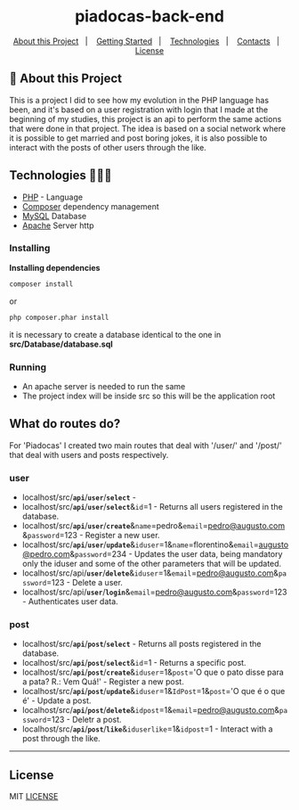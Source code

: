<h1 align="center">piadocas-back-end</h1>

   
<p align="center">
  <a href="#notebook-About-this-Project">About this Project</a>&nbsp;&nbsp;&nbsp;|&nbsp;&nbsp;&nbsp;
  <a href="#rocket-Getting-Started">Getting Started</a>&nbsp;&nbsp;&nbsp;|&nbsp;&nbsp;&nbsp;
  <a href="#user-content-technologies-">Technologies</a>&nbsp;&nbsp;&nbsp;|&nbsp;&nbsp;&nbsp;
  <a href="#mailbox-Contacts">Contacts</a>&nbsp;&nbsp;&nbsp;|&nbsp;&nbsp;&nbsp;  
  <a href="#memo-license">License</a>
</p>   
   
## :notebook: About this Project

This is a project I did to see how my evolution in the PHP language has been, and it's based on a user registration with login that I made at the beginning of my studies, 
this project is an api to perform the same actions that were done in that project.
The idea is based on a social network where it is possible to get married and post boring jokes, it is also possible to interact with the posts of other users through the like.

## Technologies 🐱‍🏍🎂

- [PHP](https://www.php.net/) - Language
- [Composer](https://getcomposer.org/) dependency management
- [MySQL](https://www.mysql.com/) Database
- [Apache](https://www.apache.org) Server http


### Installing

**Installing dependencies**

```bash
composer install
```
or 

```bash
php composer.phar install
```

it is necessary to create a database identical to the one in **src/Database/database.sql**

### Running

- An apache server is needed to run the same
- The project index will be inside src so this will be the application root

## What do routes do?

For 'Piadocas' I created two main routes that deal with '/user/' and '/post/' that deal with users and posts respectively.

### user

- localhost/src/**`api`**/**`user`**/**`select`** - 
- localhost/src/**`api`**/**`user`**/**`select`**&`id`=1 - Returns all users registered in the database.
- localhost/src/**`api`**/**`user`**/**`create`**&`name`=pedro&`email`=pedro@augusto.com&`password`=123 - Register a new user.
- localhost/src/**`api`**/**`user`**/**`update`**&`iduser`=1&`name`=florentino&`email`=augusto@pedro.com&`password`=234 - Updates the user data, being mandatory only the iduser and some of the other parameters that will be updated.
- localhost/src/api/**`user`**/**`delete`**&`iduser`=1&`email`=pedro@augusto.com&`password`=123 - Delete a user.
- localhost/src/api/**`user`**/**`login`**&`email`=pedro@augusto.com&`password`=123 - Authenticates user data.

### post

- localhost/src/**`api`**/**`post`**/**`select`** - Returns all posts registered in the database.
- localhost/src/**`api`**/**`post`**/**`select`**&`id`=1 - Returns a specific post.
- localhost/src/**`api`**/**`post`**/**`create`**&`iduser`=1&`post`='O que o pato disse para a pata? R.: Vem Quá!' - Register a new post.
- localhost/src/**`api`**/**`post`**/**`update`**&`iduser`=1&`IdPost`=1&`post`='O que é o que é' - Update a post.
- localhost/src/**`api`**/**`post`**/**`delete`**&`idpost`=1&`email`=pedro@augusto.com&`password`=123 - Deletr a post.
- localhost/src/**`api`**/**`post`**/**`like`**&`iduserlike`=1&`idpost`=1 - Interact with a post through the like.


------------------
## License

MIT [LICENSE](LICENSE.md)
